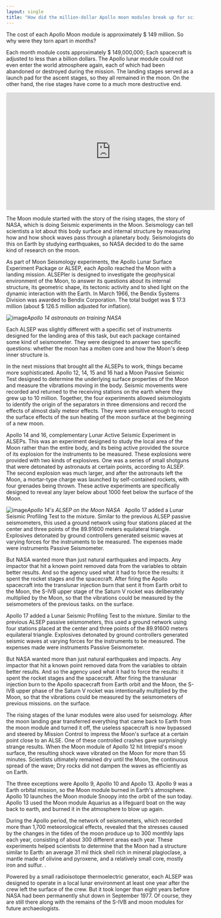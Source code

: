 ```yaml
---
layout: single
title: "How did the million-dollar Apollo moon modules break up for science?"
---
```

The cost of each Apollo Moon module is approximately $ 149 million. So why were they torn apart in months?

Each month module costs approximately $ 149,000,000; Each spacecraft is adjusted to less than a billion dollars. The Apollo lunar module could not even enter the world atmosphere again, each of which had been abandoned or destroyed during the mission. The landing stages served as a launch pad for the ascent stages, so they all remained in the moon. On the other hand, the rise stages have come to a much more destructive end.

<iframe width="560" height="315" src="https://www.youtube.com/embed/AXs4tncQcAE" frameborder="0" allow="accelerometer; autoplay; encrypted-media; gyroscope; picture-in-picture" allowfullscreen></iframe>

The Moon module started with the story of the rising stages, the story of NASA, which is doing Seismic experiments in the Moon. Seismology can tell scientists a lot about this body surface and internal structure by measuring how and how shock waves pass through a planetary body. Seismologists do this on Earth by studying earthquakes, so NASA decided to do the same kind of research on the moon.

As part of Moon Seismology experiments, the Apollo Lunar Surface Experiment Package or ALSEP, each Apollo reached the Moon with a landing mission. ALSEPler is designed to investigate the geophysical environment of the Moon, to answer its questions about its internal structure, its geometric shape, its tectonic activity and to shed light on the dynamic interaction with the Earth. In March 1966, the Bendix Systems Division was awarded to Bendix Corporation. The total budget was $ 17.3 million (about $ 126.5 million adjusted for inflation).

![image](https://www.popsci.com/sites/popsci.com/files/styles/325_1x_/public/2-s70-46152.jpg?itok=Xo3Dz2SS)*Apollo 14 astronauts on training NASA*

Each ALSEP was slightly different with a specific set of instruments designed for the landing area of ​​this task, but each package contained some kind of seismometer. They were designed to answer two specific questions: whether the moon has a molten core and how the Moon's deep inner structure is.

<script async src="//pagead2.googlesyndication.com/pagead/js/adsbygoogle.js"></script>
<ins class="adsbygoogle"
     style="display:block; text-align:center;"
     data-ad-layout="in-article"
     data-ad-format="fluid"
     data-ad-client="ca-pub-7868661326160958"
     data-ad-slot="3072558811"></ins>
<script>
     (adsbygoogle = window.adsbygoogle || []).push({});
</script>

In the next missions that brought all the ALSEPs to work, things became more sophisticated. Apollo 12, 14, 15 and 16 had a Moon Passive Seismic Test designed to determine the underlying surface properties of the Moon and measure the vibrations moving in the body. Seismic movements were recorded and returned to the receiving stations on the earth where they grew up to 10 million. Together, the four experiments allowed seismologists to identify the origin of the separators in three dimensions and record the effects of almost daily meteor effects. They were sensitive enough to record the surface effects of the sun heating of the moon surface at the beginning of a new moon.

Apollo 14 and 16, complementary Lunar Active Seismic Experiment in ALSEPs. This was an experiment designed to study the local area of ​​the Moon rather than the entire body, and its being active provided the source of its explosion for the instruments to be measured. These explosions were provided with two kinds of explosives. One was a series of small shotguns that were detonated by astronauts at certain points, according to ALSEP. The second explosion was much larger, and after the astronauts left the Moon, a mortar-type charge was launched by self-contained rockets, with four grenades being thrown. These active experiments are specifically designed to reveal any layer below about 1000 feet below the surface of the Moon.

![image](https://www.popsci.com/sites/popsci.com/files/styles/325_1x_/public/as14-67-9366hr.jpg?itok=D0cyjYu8)*Apollo 14's ALSEP on the Moon NASA*
 
Apollo 17 added a Lunar Seismic Profiling Test to the mixture. Similar to the previous ALSEP passive seismometers, this used a ground network using four stations placed at the center and three points of the 89.91600 meters equilateral triangle. Explosives detonated by ground controllers generated seismic waves at varying forces for the instruments to be measured. The expenses made were instruments Passive Seismometer.

But NASA wanted more than just natural earthquakes and impacts. Any impactor that hit a known point removed data from the variables to obtain better results. And so the agency used what it had to force the results: it spent the rocket stages and the spacecraft. After firing the Apollo spacecraft into the translunar injection burn that sent it from Earth orbit to the Moon, the S-IVB upper stage of the Saturn V rocket was deliberately multiplied by the Moon, so that the vibrations could be measured by the seismometers of the previous tasks. on the surface.

<script async src="//pagead2.googlesyndication.com/pagead/js/adsbygoogle.js"></script>
<ins class="adsbygoogle"
     style="display:block; text-align:center;"
     data-ad-layout="in-article"
     data-ad-format="fluid"
     data-ad-client="ca-pub-7868661326160958"
     data-ad-slot="3072558811"></ins>
<script>
     (adsbygoogle = window.adsbygoogle || []).push({});
</script>

Apollo 17 added a Lunar Seismic Profiling Test to the mixture. Similar to the previous ALSEP passive seismometers, this used a ground network using four stations placed at the center and three points of the 89.91600 meters equilateral triangle. Explosives detonated by ground controllers generated seismic waves at varying forces for the instruments to be measured. The expenses made were instruments Passive Seismometer.

But NASA wanted more than just natural earthquakes and impacts. Any impactor that hit a known point removed data from the variables to obtain better results. And so the agency used what it had to force the results: it spent the rocket stages and the spacecraft. After firing the translunar injection burn to the Apollo spacecraft from Earth orbit and the Moon, the S-IVB upper phase of the Saturn V rocket was intentionally multiplied by the Moon, so that the vibrations could be measured by the seismometers of previous missions. on the surface.

The rising stages of the lunar modules were also used for seismology. After the moon landing gear transferred everything that came back to Earth from the moon module and turned it off, the useless spacecraft is now bypassed and steered by Mission Control to impress the Moon's surface at a certain point close to an ALSE. One of these controlled crashes gave surprisingly strange results. When the Moon module of Apollo 12 hit Intrepid's moon surface, the resulting shock wave vibrated on the Moon for more than 55 minutes. Scientists ultimately remained dry until the Moon, the continuous spread of the wave; Dry rocks did not dampen the waves as efficiently as on Earth.

<script async src="//pagead2.googlesyndication.com/pagead/js/adsbygoogle.js"></script>
<ins class="adsbygoogle"
     style="display:block; text-align:center;"
     data-ad-layout="in-article"
     data-ad-format="fluid"
     data-ad-client="ca-pub-7868661326160958"
     data-ad-slot="3072558811"></ins>
<script>
     (adsbygoogle = window.adsbygoogle || []).push({});
</script>

The three exceptions were Apollo 9, Apollo 10 and Apollo 13. Apollo 9 was a Earth orbital mission, so the Moon module burned in Earth's atmosphere. Apollo 10 launches the Moon module Snoopy into the orbit of the sun today. Apollo 13 used the Moon module Aquarius as a lifeguard boat on the way back to earth, and burned it in the atmosphere to blow up again.

During the Apollo period, the network of seismometers, which recorded more than 1,700 meteorological effects, revealed that the stresses caused by the changes in the tides of the moon produce up to 300 monthly laps each year, consisting of about 300 different areas each year. These experiments helped scientists to determine that the Moon had a structure similar to Earth: an average 31 mil thick shell rich in mineral plagioclase, a mantle made of olivine and pyroxene, and a relatively small core, mostly iron and sulfur. .

Powered by a small radioisotope thermoelectric generator, each ALSEP was designed to operate in a local lunar environment at least one year after the crew left the surface of the crew. But it took longer than eight years before NASA had been permanently shut down in September 1977. Of course, they are still there along with the remains of the S-IVB and moon modules for future archaeologists.
